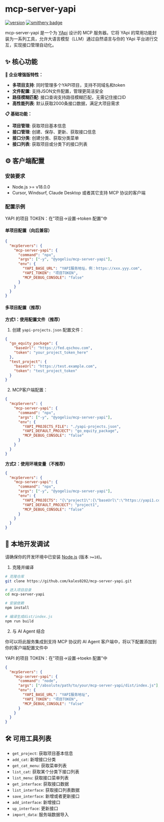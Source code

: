 # mcp-server-yapi

[![version](https://img.shields.io/badge/version-0.1.2-blue.svg)](https://github.com/kales0202/mcp-server-yapi.git)
[![smithery badge](https://smithery.ai/badge/mcp-server-yapi)](https://smithery.ai/server/@kales0202/mcp-server-yapi)

mcp-server-yapi 是一个为 [YApi](https://github.com/YMFE/yapi) 设计的 MCP 服务器。它将 YApi 的常用功能封装为一系列工具，允许大语言模型（LLM）通过自然语言与你的 YApi 平台进行交互，实现接口管理自动化。

## ✨ 核心功能

**🚀 企业增强版特性：**
- **多项目支持**: 同时管理多个YAPI项目，支持不同域名和token
- **文件配置**: 支持JSON文件配置，管理更简洁安全
- **路径模糊匹配**: 接口查询支持路径模糊匹配，无需记住接口ID
- **高性能列表**: 默认获取2000条接口数据，满足大项目需求

**📋 基础功能：**
- **项目管理**: 获取项目基本信息
- **接口管理**: 创建、保存、更新、获取接口信息
- **接口分类**: 创建分类、获取分类菜单
- **接口列表**: 获取项目或分类下的接口列表

## ⚙️ 客户端配置

### 安装要求

- Node.js >= v18.0.0
- Cursor, Windsurf, Claude Desktop 或者其它支持 MCP 协议的客户端

### 配置示例

YAPI 的项目 TOKEN：在"项目->设置->token 配置"中

#### 单项目配置（向后兼容）

```json
{
  "mcpServers": {
    "mcp-server-yapi": {
      "command": "npx",
      "args": ["-y", "@yogeliu/mcp-server-yapi"],
      "env": {
        "YAPI_BASE_URL": "YAPI服务地址，例：https://xxx.yyy.com",
        "YAPI_TOKEN": "项目TOKEN",
        "MCP_DEBUG_CONSOLE": "false"
      }
    }
  }
}
```

#### 多项目配置（推荐）

**方式1：使用配置文件（推荐）**

1. 创建 `yapi-projects.json` 配置文件：
```json
{
  "go_equity_package": {
    "baseUrl": "https://fed.qschou.com",
    "token": "your_project_token_here"
  },
  "test_project": {
    "baseUrl": "https://test.example.com", 
    "token": "test_project_token"
  }
}
```

2. MCP客户端配置：
```json
{
  "mcpServers": {
    "mcp-server-yapi": {
      "command": "npx",
      "args": ["-y", "@yogeliu/mcp-server-yapi"],
      "env": {
        "YAPI_PROJECTS_FILE": "./yapi-projects.json",
        "YAPI_DEFAULT_PROJECT": "go_equity_package",
        "MCP_DEBUG_CONSOLE": "false"
      }
    }
  }
}
```

**方式2：使用环境变量（不推荐）**
```json
{
  "mcpServers": {
    "mcp-server-yapi": {
      "command": "npx",
      "args": ["-y", "@yogeliu/mcp-server-yapi"],
      "env": {
        "YAPI_PROJECTS": "{\"project1\":{\"baseUrl\":\"https://yapi1.com\",\"token\":\"token1\"},\"project2\":{\"baseUrl\":\"https://yapi2.com\",\"token\":\"token2\"}}",
        "YAPI_DEFAULT_PROJECT": "project1",
        "MCP_DEBUG_CONSOLE": "false"
      }
    }
  }
}
```

## 🔧 本地开发调试

请确保你的开发环境中已安装 [Node.js](https://nodejs.org/) (版本 `>=18`)。

1. 克隆并编译

```bash
# 克隆仓库
git clone https://github.com/kales0202/mcp-server-yapi.git

# 进入项目目录
cd mcp-server-yapi

# 安装依赖
npm install

# 编译生成dist/index.js
npm run build
```

2. 与 AI Agent 结合

你可以将此服务集成到支持 MCP 协议的 AI Agent 客户端中，将以下配置添加到你的客户端配置文件中

YAPI 的项目 TOKEN：在"项目->设置->toekn 配置"中

```json
{
  "mcpServers": {
    "mcp-server-yapi": {
      "command": "node",
      "args": ["/absolute/path/to/your/mcp-server-yapi/dist/index.js"],
      "env": {
        "YAPI_BASE_URL": "YAPI服务地址",
        "YAPI_TOKEN": "项目TOKEN",
        "MCP_DEBUG_CONSOLE": "false"
      }
    }
  }
}
```

## 🛠️ 可用工具列表

- `get_project`: 获取项目基本信息
- `add_cat`: 新增接口分类
- `get_cat_menu`: 获取菜单列表
- `list_cat`: 获取某个分类下接口列表
- `list_menu`: 获取接口菜单列表
- `get_interface`: 获取接口数据
- `list_interface`: 获取接口列表数据
- `save_interface`: 新增或者更新接口
- `add_interface`: 新增接口
- `up_interface`: 更新接口
- `import_data`: 服务端数据导入
